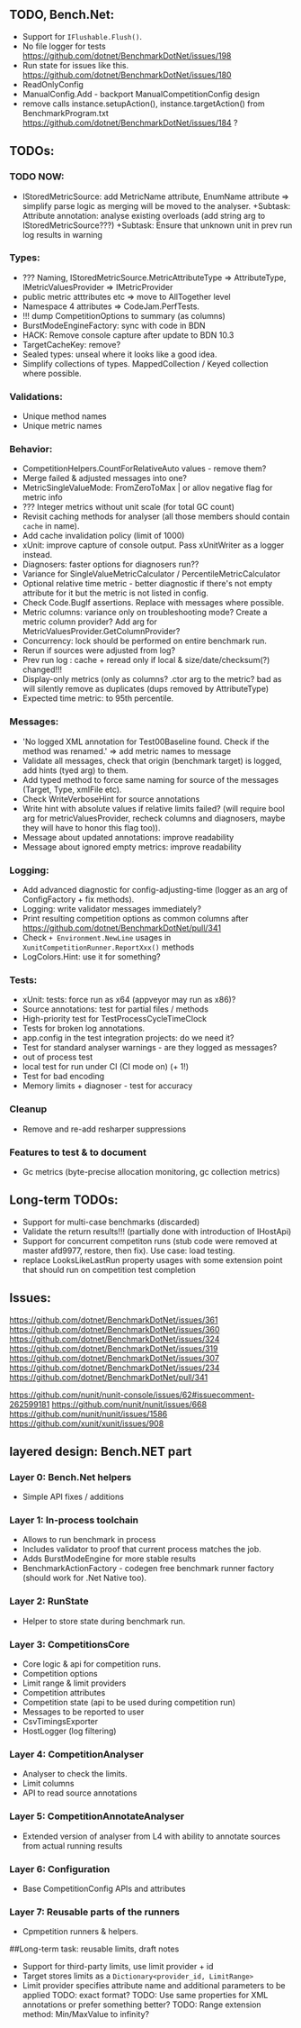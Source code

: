 ﻿## TODO, Bench.Net:
 * Support for `IFlushable.Flush()`.
 * No file logger for tests https://github.com/dotnet/BenchmarkDotNet/issues/198
 * Run state for issues like this. https://github.com/dotnet/BenchmarkDotNet/issues/180
 * ReadOnlyConfig
 * ManualConfig.Add - backport ManualCompetitionConfig design
 * remove calls instance.setupAction(), instance.targetAction() from BenchmarkProgram.txt
   https://github.com/dotnet/BenchmarkDotNet/issues/184 ?

## TODOs:

### TODO NOW:
 * IStoredMetricSource: add MetricName attribute, EnumName attribute => simplify parse logic as merging will be moved to the analyser.
   +Subtask: Attribute annotation: analyse existing overloads (add string arg to IStoredMetricSource???)
   +Subtask: Ensure that unknown unit in prev run log results in warning

### Types:
 * ??? Naming, IStoredMetricSource.MetricAttributeType => AttributeType, IMetricValuesProvider => IMetricProvider
 * public metric atttributes etc => move to AllTogether level
 * Namespace 4 attributes => CodeJam.PerfTests.
 * !!! dump CompetitionOptions to summary (as columns)
 * BurstModeEngineFactory: sync with code in BDN
 * HACK: Remove console capture after update to BDN 10.3
 * TargetCacheKey: remove?
 * Sealed types: unseal where it looks like a good idea.
 * Simplify collections of types. MappedCollection / Keyed collection where possible.
 
### Validations:
 * Unique method names
 * Unique metric names

### Behavior:
 * CompetitionHelpers.CountForRelativeAuto values - remove them?
 * Merge failed & adjusted messages into one?
 * MetricSingleValueMode: FromZeroToMax | or allov negative flag for metric info 
 * ??? Integer metrics without unit scale (for total GC count)
 * Revisit caching methods for analyser (all those members should contain `cache` in name).
 * Add cache invalidation policy (limit of 1000)
 * xUnit: improve capture of console output. Pass xUnitWriter as a logger instead.
 * Diagnosers: faster options for diagnosers run??
 * Variance for SingleValueMetricCalculator / PercentileMetricCalculator
 * Optional relative time metric - better diagnostic if there's not empty attribute for it but the metric is not listed in config.
 * Check Code.BugIf assertions. Replace with messages where possible.
 * Metric columns: variance only on troubleshooting mode? Create a metric column provider? Add arg for MetricValuesProvider.GetColumnProvider?
 * Concurrency: lock should be performed on entire benchmark run.
 * Rerun if sources were adjusted from log?
 * Prev run log : cache + reread only if local & size/date/checksum(?) changed!!!
 * Display-only metrics (only as columns? .ctor arg to the metric? bad as will silently remove as duplicates (dups removed by AttributeType)
 * Expected time metric: to 95th percentile.

### Messages:
 * 'No logged XML annotation for Test00Baseline found. Check if the method was renamed.' => add metric names to message
 * Validate all messages, check that origin (benchmark target) is logged, add hints (tyed arg) to them.
 * Add typed method to force same naming for source of the messages (Target, Type, xmlFile etc).
 * Check WriteVerboseHint for source annotations
 * Write hint with absolute values if relative limits failed? 
   (will require bool arg for metricValuesProvider, recheck columns and diagnosers, maybe they will have to honor this flag too)).
 * Message about updated annotations: improve readability
 * Message about ignored empty metrics: improve readability

### Logging:
 * Add advanced diagnostic for config-adjusting-time (logger as an arg of ConfigFactory + fix methods).
 * Logging: write validator messages immediately?
 * Print resulting competition options as common columns after https://github.com/dotnet/BenchmarkDotNet/pull/341
 * Check `+ Environment.NewLine` usages in `XunitCompetitionRunner.ReportXxx()` methods
 * LogColors.Hint: use it for something?

### Tests:
 * xUnit: tests: force run as x64 (appveyor may run as x86)?
 * Source annotations: test for partial files / methods
 * High-priority test for TestProcessCycleTimeClock
 * Tests for broken log annotations.
 * app.config in the test integration projects: do we need it?
 * Test for standard analyser warnings - are they logged as messages?
 * out of process test
 * local test for run under CI (CI mode on) (+ 1!)
 * Test for bad encoding
 * Memory limits + diagnoser - test for accuracy

### Cleanup
 * Remove and re-add resharper suppressions

### Features to test & to document
* Gc metrics (byte-precise allocation monitoring, gc collection metrics)


## Long-term TODOs:
 * Support for multi-case benchmarks (discarded)
 * Validate the return results!!! (partially done with introduction of IHostApi)
 * Support for concurrent competiton runs (stub code were removed at master afd9977, restore, then fix). Use case: load testing.
 * replace LooksLikeLastRun property usages with some extension point that should run on competition test completion

## Issues:
https://github.com/dotnet/BenchmarkDotNet/issues/361
https://github.com/dotnet/BenchmarkDotNet/issues/360
https://github.com/dotnet/BenchmarkDotNet/issues/324
https://github.com/dotnet/BenchmarkDotNet/issues/319
https://github.com/dotnet/BenchmarkDotNet/issues/307
https://github.com/dotnet/BenchmarkDotNet/issues/234
https://github.com/dotnet/BenchmarkDotNet/pull/341

https://github.com/nunit/nunit-console/issues/62#issuecomment-262599181
https://github.com/nunit/nunit/issues/668
https://github.com/nunit/nunit/issues/1586
https://github.com/xunit/xunit/issues/908

## layered design: Bench.NET part

### Layer 0: Bench.Net helpers
 * Simple API fixes / additions

### Layer 1: In-process toolchain
 * Allows to run benchmark in process
 * Includes validator to proof that current process matches the job.
 * Adds BurstModeEngine for more stable results
 * BenchmarkActionFactory - codegen free benchmark runner factory (should work for .Net Native too).

### Layer 2: RunState
 * Helper to store state during benchmark run.

### Layer 3: CompetitionsCore
 * Core logic & api for competition runs.
 * Competition options
 * Limit range & limit providers
 * Competition attributes
 * Competition state (api to be used during competition run)
 * Messages to be reported to user
 * CsvTimingsExporter
 * HostLogger (log filtering)

### Layer 4: CompetitionAnalyser
 * Analyser to check the limits.
 * Limit columns
 * API to read source annotations

### Layer 5: CompetitionAnnotateAnalyser
 * Extended version of analyser from L4 with ability to annotate sources from actual running results

### Layer 6: Configuration
 * Base CompetitionConfig APIs and attributes

### Layer 7: Reusable parts of the runners
 * Cpmpetition runners & helpers.


##Long-term task: reusable limits, draft notes
* Support for third-party limits, use limit provider + id
* Target stores limits as a `Dictionary<provider_id, LimitRange>`
* Limit provider specifies attribute name and additional parameters to be applied
  TODO: exact format?
  TODO: Use same properties for XML annotations or prefer something better?
  TODO: Range extension method: Min/MaxValue to infinity?
